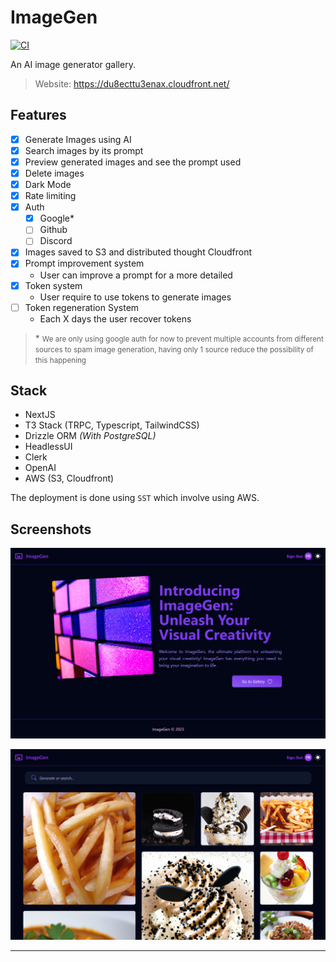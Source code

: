 # ImageGen

[![CI](https://github.com/Neo-Ciber94/ImageGen/actions/workflows/ci.yml/badge.svg)](https://github.com/Neo-Ciber94/ImageGen/actions/workflows/ci.yml)

An AI image generator gallery.

> Website: <https://du8ecttu3enax.cloudfront.net/>

## Features

- [x] Generate Images using AI
- [x] Search images by its prompt
- [x] Preview generated images and see the prompt used
- [x] Delete images
- [x] Dark Mode
- [x] Rate limiting
- [x] Auth
  - [x] Google\*
  - [ ] Github
  - [ ] Discord
- [x] Images saved to S3 and distributed thought Cloudfront
- [x] Prompt improvement system
  - User can improve a prompt for a more detailed
- [x] Token system
  - User require to use tokens to generate images
- [ ] Token regeneration System
  - Each X days the user recover tokens

> \* <small>We are only using google auth for now to prevent multiple accounts from different sources to spam image generation, having only 1 source reduce the possibility of this happening</small>

## Stack

- NextJS
- T3 Stack (TRPC, Typescript, TailwindCSS)
- Drizzle ORM _(With PostgreSQL)_
- HeadlessUI
- Clerk
- OpenAI
- AWS (S3, Cloudfront)

The deployment is done using `SST` which involve using AWS.

## Screenshots

![Home](./public/screenshots/home_dark.png)

![Gallery](./public/screenshots/gallery_dark.png)

---
